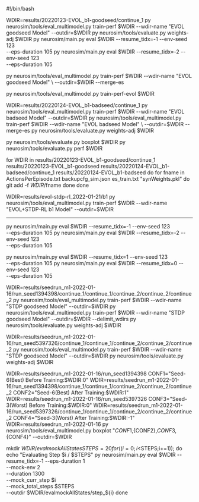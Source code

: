 #!/bin/bash

WDIR=results/20220123-EVOL_b1-goodseed/continue_1
py neurosim/tools/eval_multimodel.py train-perf $WDIR --wdir-name "EVOL goodseed Model" --outdir=$WDIR
py neurosim/tools/evaluate.py weights-adj $WDIR
py neurosim/main.py eval $WDIR --resume_tidx=-1 --env-seed 123 \
    --eps-duration 105
py neurosim/main.py eval $WDIR --resume_tidx=-2 --env-seed 123 \
    --eps-duration 105

py neurosim/tools/eval_multimodel.py train-perf $WDIR --wdir-name "EVOL goodseed Model" \
    --outdir=$WDIR --merge-es

py neurosim/tools/eval_multimodel.py train-perf-evol $WDIR


WDIR=results/20220124-EVOL_b1-badseed/continue_1
py neurosim/tools/eval_multimodel.py train-perf $WDIR --wdir-name "EVOL badseed Model" --outdir=$WDIR
py neurosim/tools/eval_multimodel.py train-perf $WDIR --wdir-name "EVOL badseed Model" \
    --outdir=$WDIR --merge-es
py neurosim/tools/evaluate.py weights-adj $WDIR

py neurosim/tools/evaluate.py boxplot $WDIR
    py neurosim/tools/evaluate.py perf $WDIR

for WDIR in results/20220123-EVOL_b1-goodseed/continue_1 results/20220123-EVOL_b1-goodseed results/20220124-EVOL_b1-badseed/continue_1 results/20220124-EVOL_b1-badseed
do
    for fname in ActionsPerEpisode.txt backupcfg_sim.json es_train.txt "synWeights.pkl"
    do
        git add -f $WDIR/$fname
    done
done


WDIR=results/evol-stdp-rl_2022-01-21/b1
py neurosim/tools/eval_multimodel.py train-perf $WDIR --wdir-name "EVOL+STDP-RL b1 Model" --outdir=$WDIR

---

py neurosim/main.py eval $WDIR --resume_tidx=-1 --env-seed 123 \
    --eps-duration 105
py neurosim/main.py eval $WDIR --resume_tidx=-2 --env-seed 123 \
    --eps-duration 105

py neurosim/main.py eval $WDIR --resume_tidx=1 --env-seed 123 \
    --eps-duration 105
py neurosim/main.py eval $WDIR --resume_tidx=0 --env-seed 123 \
    --eps-duration 105

WDIR=results/seedrun_m1-2022-01-16/run_seed1394398/continue_1/continue_1/continue_2/continue_2/continue_2 
py neurosim/tools/eval_multimodel.py train-perf $WDIR --wdir-name "STDP goodseed Model" --outdir=$WDIR
py neurosim/tools/eval_multimodel.py train-perf $WDIR --wdir-name "STDP goodseed Model" --outdir=$WDIR --delimit_wdirs
py neurosim/tools/evaluate.py weights-adj $WDIR

WDIR=results/seedrun_m1-2022-01-16/run_seed5397326/continue_1/continue_1/continue_2/continue_2/continue_2 
py neurosim/tools/eval_multimodel.py train-perf $WDIR --wdir-name "STDP goodseed Model" --outdir=$WDIR
py neurosim/tools/evaluate.py weights-adj $WDIR

WDIR=results/seedrun_m1-2022-01-16/run_seed1394398
CONF1="Seed-6(Best) Before Training:$WDIR:0"
WDIR=results/seedrun_m1-2022-01-16/run_seed1394398/continue_1/continue_1/continue_2/continue_2/continue_2
CONF2="Seed-6(Best) After Training:$WDIR:1"
WDIR=results/seedrun_m1-2022-01-16/run_seed5397326
CONF3="Seed-3(Worst) Before Training:$WDIR:0"
WDIR=results/seedrun_m1-2022-01-16/run_seed5397326/continue_1/continue_1/continue_2/continue_2/continue_2 
CONF4="Seed-3(Worst) After Training:$WDIR:-1"
WDIR=results/seedrun_m1-2022-01-16
py neurosim/tools/eval_multimodel.py boxplot "${CONF1},${CONF2},${CONF3},${CONF4}" --outdir=$WDIR



mkdir $WDIR/evalmockAllStates
STEPS=20
for ((i=0;i<$STEPS;i+=1)); do
    echo "Evaluating Step $i / $STEPS"
    py neurosim/main.py eval $WDIR --resume_tidx=-1 --eps-duration 1 \
        --mock-env 2 \
        --duration 1300 \
        --mock_curr_step $i \
        --mock_total_steps $STEPS \
        --outdir $WDIR/evalmockAllStates/step_${i}
done
